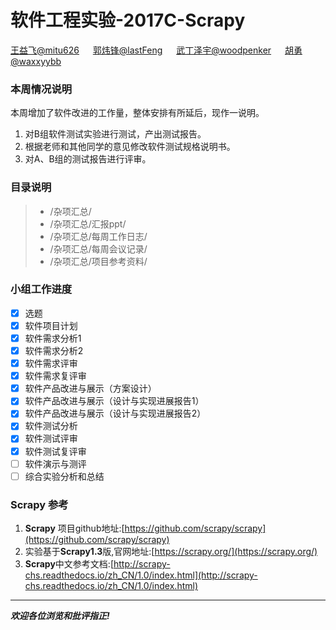 # 软件工程实验-2017C-Scrapy
[王益飞@mitu626](https://github.com/mitu626) &emsp; [郭炜锋@lastFeng](https://github.com/lastFeng) &emsp; [武丁泽宇@woodpenker](https://github.com/woodpenker) &emsp; [胡勇@waxxyybb](https://github.com/waxxyybb)
### 本周情况说明
 本周增加了软件改进的工作量，整体安排有所延后，现作一说明。

 1. 对B组软件测试实验进行测试，产出测试报告。
 2. 根据老师和其他同学的意见修改软件测试规格说明书。
 3. 对A、B组的测试报告进行评审。
### 目录说明
>- /杂项汇总/
>- /杂项汇总/汇报ppt/
>- /杂项汇总/每周工作日志/
>- /杂项汇总/每周会议记录/
>- /杂项汇总/项目参考资料/
### 小组工作进度
- [x] 选题
- [x] 软件项目计划
- [x] 软件需求分析1 
- [x] 软件需求分析2
- [x] 软件需求评审
- [x] 软件需求复评审
- [x] 软件产品改进与展示（方案设计）
- [x] 软件产品改进与展示（设计与实现进展报告1）
- [x] 软件产品改进与展示（设计与实现进展报告2）
- [x] 软件测试分析
- [x] 软件测试评审
- [x] 软件测试复评审
- [ ] 软件演示与测评
- [ ] 综合实验分析和总结
### Scrapy 参考
1. **Scrapy** 项目github地址:[https://github.com/scrapy/scrapy](https://github.com/scrapy/scrapy)
2. 实验基于**Scrapy1.3**版,官网地址:[https://scrapy.org/](https://scrapy.org/)
3. **Scrapy**中文参考文档:[http://scrapy-chs.readthedocs.io/zh_CN/1.0/index.html](http://scrapy-chs.readthedocs.io/zh_CN/1.0/index.html)


___
***欢迎各位浏览和批评指正!***
